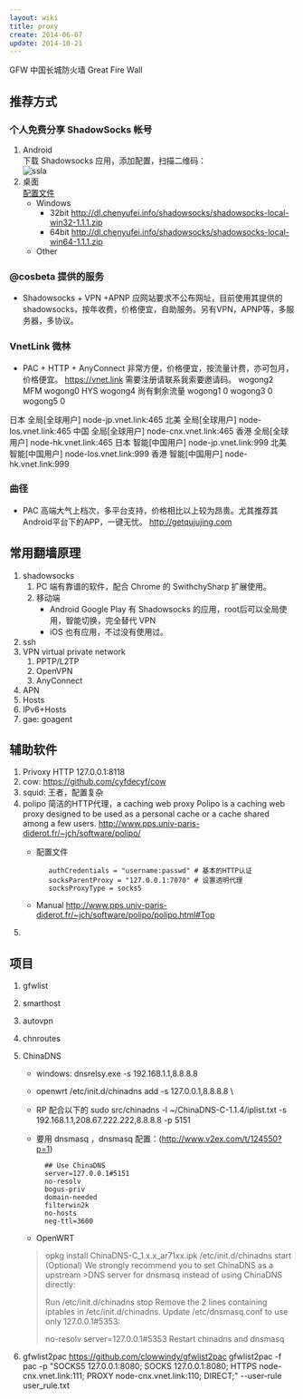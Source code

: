 ```yaml
---
layout: wiki
title: proxy
create: 2014-06-07
update: 2014-10-21
---
```

GFW 中国长城防火墙 Great Fire Wall

## 推荐方式
### 个人免费分享 ShadowSocks 帐号
1. Android  
下载 Shadowsocks 应用，添加配置，扫描二维码：  
![ssla](http://wogong-file.b0.upaiyun.com/ssla.png)
2. 桌面  
[配置文件](http://wogong-file.b0.upaiyun.com/ssla.json)
    - Windows
        - 32bit <http://dl.chenyufei.info/shadowsocks/shadowsocks-local-win32-1.1.1.zip>
        - 64bit <http://dl.chenyufei.info/shadowsocks/shadowsocks-local-win64-1.1.1.zip>
    - Other


### @cosbeta 提供的服务
* Shadowsocks + VPN +APNP
应网站要求不公布网址，目前使用其提供的shadowsocks，按年收费，价格便宜，自助服务。另有VPN，APNP等，多服务器，多协议。

### VnetLink 微林
* PAC + HTTP + AnyConnect
非常方便，价格便宜，按流量计费，亦可包月，价格便宜。
<https://vnet.link>
需要注册请联系我索要邀请码。
wogong2 MFM
wogong0 HYS
wogong4 尚有剩余流量
wogong1 0
wogong3 0
wogong5 0

日本  全局[全球用户]    node-jp.vnet.link:465
北美  全局[全球用户]    node-los.vnet.link:465
中国  全局[全球用户]    node-cnx.vnet.link:465
香港  全局[全球用户]    node-hk.vnet.link:465
日本  智能[中国用户]    node-jp.vnet.link:999
北美  智能[中国用户]    node-los.vnet.link:999
香港  智能[中国用户]    node-hk.vnet.link:999

### 曲径
* PAC
高端大气上档次，多平台支持，价格相比以上较为昂贵。尤其推荐其Android平台下的APP，一键无忧。
<http://getqujujing.com>

## 常用翻墙原理
1. shadowsocks
    1. PC 端有靠谱的软件，配合 Chrome 的 SwithchySharp 扩展使用。
    2. 移动端
       - Android Google Play 有 Shadowsocks 的应用，root后可以全局使用，智能切换，完全替代 VPN
       - iOS 也有应用，不过没有使用过。
2. ssh
3. VPN virtual private network
    1. PPTP/L2TP
    2. OpenVPN
    3. AnyConnect
4. APN
5. Hosts
6. IPv6+Hosts
7. gae: goagent

## 辅助软件
1. Privoxy HTTP 127.0.0.1:8118
2. cow: https://github.com/cyfdecyf/cow
3. squid: 王者，配置复杂
4. polipo 简洁的HTTP代理，a caching web proxy  Polipo is a caching web proxy designed to be used as a personal cache or a cache shared among a few users. http://www.pps.univ-paris-diderot.fr/~jch/software/polipo/  
   - 配置文件

            authCredentials = "username:passwd" # 基本的HTTP认证
            socksParentProxy = "127.0.0.1:7070" # 设置透明代理
            socksProxyType = socks5
   - Manual http://www.pps.univ-paris-diderot.fr/~jch/software/polipo/polipo.html#Top 
5. 

## 项目
1. gfwlist
2. smarthost
3. autovpn
4. chnroutes
4. ChinaDNS
    - windows: dnsrelsy.exe -s 192.168.1.1,8.8.8.8
    - openwrt /etc/init.d/chinadns
      add -s 127.0.0.1,8.8.8.8 \
    - RP 配合以下的
          sudo src/chinadns -l ~/ChinaDNS-C-1.1.4/iplist.txt -s 192.168.1.1,208.67.222.222,8.8.8.8 -p 5151
    - 要用 dnsmasq ，dnsmasq 配置：(<http://www.v2ex.com/t/124550?p=1>)

            ## Use ChinaDNS
            server=127.0.0.1#5151
            no-resolv
            bogus-priv
            domain-needed
            filterwin2k
            no-hosts
            neg-ttl=3600

    - OpenWRT

    >opkg install ChinaDNS-C_1.x.x_ar71xx.ipk
    >/etc/init.d/chinadns start
    >(Optional) We strongly recommend you to set ChinaDNS as a upstream >DNS server for dnsmasq instead of using ChinaDNS directly:
    >
    >Run /etc/init.d/chinadns stop
    >Remove the 2 lines containing iptables in /etc/init.d/chinadns.
    >Update /etc/dnsmasq.conf to use only 127.0.0.1#5353:
    >
    >no-resolv
    >server=127.0.0.1#5353
    >Restart chinadns and dnsmasq


5. gfwlist2pac <https://github.com/clowwindy/gfwlist2pac>
gfwlist2pac -f pac -p "SOCKS5 127.0.0.1:8080; SOCKS 127.0.0.1:8080; HTTPS node-cnx.vnet.link:111; PROXY node-cnx.vnet.link:110; DIRECT;" --user-rule user_rule.txt

